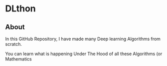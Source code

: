 # DLthon

## About

In this GitHub Repository, I have made many Deep learning Algorithms from scratch.

You can learn what is happening Under The Hood of all these Algorithms (or Mathematics
